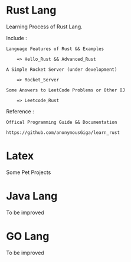 # Rust Lang

Learning Process of Rust Lang.

Include :

    Language Features of Rust && Examples

        => Hello_Rust && Advanced_Rust

    A Simple Rocket Server (under development)

        => Rocket_Server

    Some Answers to LeetCode Problems or Other OJ

        => Leetcode_Rust

Reference :

    Offical Programming Guide && Documentation

    https://github.com/anonymousGiga/learn_rust

# Latex

Some Pet Projects

# Java Lang

To be improved

# GO Lang

To be improved
